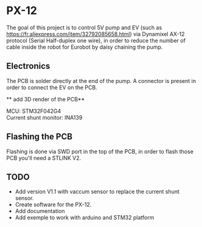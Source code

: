 # PX-12
The goal of this project is to control 5V pump and EV (such as https://fr.aliexpress.com/item/32792085658.html) via Dynamixel AX-12 protocol (Serial Half-duplex one wire), in order to reduce the number of cable inside the robot for Eurobot by daisy chaining the pump.
## Electronics
The PCB is solder directly at the end of the pump. A connector is present in order to connect the EV on the PCB. 

** add 3D render of the PCB** 

MCU: STM32F042G4\
Current shunt monitor: INA139

## Flashing the PCB 
Flashing is done via SWD port in the top of the PCB, in order to flash those PCB you'll need a STLINK V2. 

## TODO
* Add version V1.1 with vaccum sensor to replace the current shunt sensor. 
* Create software for the PX-12.
* Add documentation 
* Add exemple to work with arduino and STM32 platform
